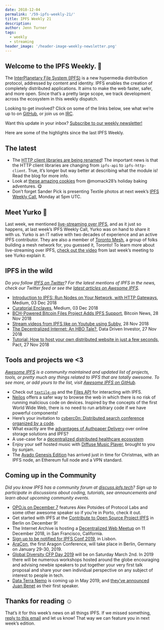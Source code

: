 ```yaml
---
date: 2018-12-04
permalink: '/59-ipfs-weekly-21/'
title: IPFS Weekly 21
description:
author: Jenn Turner
tags:
  - weekly
  - streaming
header_image: '/header-image-weekly-newsletter.png'
---
```


## Welcome to the IPFS Weekly. 👋

The [InterPlanetary File System (IPFS)](https://ipfs.tech/) is a new hypermedia distribution protocol, addressed by content and identity. IPFS enables the creation of completely distributed applications. It aims to make the web faster, safer, and more open. Since that’s a pretty large scope, we track development across the ecosystem in this weekly dispatch.

Looking to get involved? Click on some of the links below, see what we’re up to on [GitHub](https://github.com/ipfs), or join us on [IRC](https://riot.im/app/#/room/#ipfs:matrix.org).

Want this update in your inbox? [Subscribe to our weekly newsletter!](http://eepurl.com/gL2Pi5)

Here are some of the highlights since the last IPFS Weekly.

## The latest

- The [HTTP client libraries are being renamed](https://blog.ipfs.tech/58-http-client-rename/)! The important news is that the HTTP client libraries are changing from `ipfs-api` to `ipfs-http-client`. True, it’s longer but way better at describing what the module is! Read the blog for more info.
- Look at [these amazing cookies](https://twitter.com/momack28/status/1069510119132516352) from @momack28’s holiday baking adventures. 😋
- Don’t forget Sander Pick is presenting Textile photos at next week’s [IPFS Weekly Call](https://github.com/ipfs/team-mgmt#-ipfs-weekly-call--formerly-known-as-ipfs-all-hands-call), Monday at 5pm UTC.

## Meet Yurko 👾

Last week, we mentioned [live-streaming over IPFS](https://github.com/tomeshnet/ipfs-live-streaming), and as it just so happens, at last week’s IPFS Weekly Call, Yurko was on hand to share it with us. Yurko is an IT native with two decades of experience and an active IPFS contributor. They are also a member of [Toronto Mesh](https://tomesh.net/), a group of folks building a mesh network for, you guessed it, Toronto! To learn more about live-streaming over IPFS, [check out the video](https://www.youtube.com/watch?v=VFsKl6UMwqM&feature=youtu.be&t=435) from last week’s meeting to see Yurko explain it.

## IPFS in the wild

_Do you follow [IPFS on Twitter](https://twitter.com/IPFSbot)? For the latest mentions of IPFS in the news, check our Twitter feed or see the [latest articles on Awesome IPFS](https://awesome.ipfs.tech/categories/articles/)._

- [Introduction to IPFS: Run Nodes on Your Network, with HTTP Gateways](https://medium.com/@rossbulat/introduction-to-ipfs-set-up-nodes-on-your-network-with-http-gateways-10e21ea689a4), Medium, 03 Dec 2018
- [Curatorial Enclaves](https://medium.com/@odomojuli/curatorial-enclaves-cf595e5d099d), Medium, 03 Dec 2018
- [BCH-Powered Bitcoin Files Project Adds IPFS Support](https://news.bitcoin.com/bch-powered-bitcoin-files-project-adds-ipfs-support/), Bitcoin News, 28 Nov 2018
- [Stream videos from IPFS like on Youtube using Subby](https://medium.com/@subby/stream-videos-from-ipfs-like-on-youtube-using-subby-32b8df17ad03), 28 Nov 2018
- [The Decentralized Internet: An HBO Tale?](https://medium.com/datadriveninvestor/the-decentralized-internet-an-hbo-tale-1c4247efdb44), Data Driven Investor, 27 Nov 2018
- [Tutorial: How to host your own distributed website in just a few seconds](https://blog.florence.chat/tutorial-how-to-create-your-own-distributed-website-in-just-a-few-seconds-5100ccf068bc), Pact, 27 Nov 2018

## Tools and projects we <3

_[Awesome IPFS](https://awesome.ipfs.tech/) is a community maintained and updated list of projects, tools, or pretty much any things related to IPFS that are totally awesome. To see more, or add yours to the list, visit [Awesome IPFS on GitHub](https://github.com/ipfs/awesome-ipfs)._

- Check out [`textile-go`](https://github.com/textileio/textile-go) and the [Files API](https://www.youtube.com/watch?v=5HnpMrvkWoo) for interacting with IPFS.
- [Neilos](https://medium.com/@marco.castignoli/neilos-bfda3f0137c6) offers a safer way to browse the web in which there is no risk of running malicious code on devices. Inspired by the concepts of the first World Wide Web, there is no need to run arbitrary code if we have powerful components!
- Here’s your invitation to [cyberc0n: Distributed search conference organized by a code](https://medium.com/@21xhipster/invitation-to-cyberc0n-first-distributed-search-conference-23863bbfa1d9).
- What exactly are the [advantages of Authpaper Delivery](https://medium.com/@icoauthpapercoin/advantages-of-authpaper-delivery-over-online-storage-solutions-and-ipfs-de9b251f6ecd) over online storage solutions and IPFS?
- A use-case for a [decentralized distributed healthcare ecosystem](https://medium.com/@loudsunday/use-case-for-a-ddhe-1a94529d2a4d 'DDHE')
- Enjoy your self hosted music with [Diffuse Music Player](https://ownyourbits.com/2018/11/16/enjoy-your-self-hosted-music-with-diffuse-music-player/), brought to you by sunjam.
- The [Avado Genesis Edition](https://ava.do/) has arrived just in time for Christmas, with an IPFS node, an Ethereum full node and a VPN standard.

## Coming up in the Community

_Did you know IPFS has a community forum at [discuss.ipfs.tech](https://discuss.ipfs.tech/)? Sign up to participate in discussions about coding, tutorials, see announcements and learn about upcoming community events._

- [OPO.js on December 7](https://www.meetup.com/opo-js/events/256434646/) features Alex Potsides of Protocol Labs and some other awesome speaker so if you’re in Porto, check it out.
- Get started with IPFS at the [Contribute to Open Source Project IPFS](https://www.meetup.com/en-AU/IPFS-Berlin/events/255970865/) in Berlin on December 9!
- The Internet Archive is hosting a [Decentralized Web Meetup](https://www.eventbrite.com/e/decentralized-web-meet-up-tickets-52509395014) on 11 December 2018, in San Francisco, California.
- [Sign up to be notified for IPFS Conf 2019](https://docs.google.com/forms/d/e/1FAIpQLSfJVVPwvp6RY3MUg1zAVl1g_5y2nGb7WJIMI1Hs6glzm7FLHQ/viewform), in Lisbon.
- [AraCon](https://blog.aragon.org/announcing-aracon-the-aragon-conference/), the first Aragon Conference, will take place in Berlin, Germany on January 29-30, 2019.
- [Global Diversity CFP Day 2019](https://www.globaldiversitycfpday.com/) will be on Saturday March 2nd. In 2019 there will be numerous workshops hosted around the globe encouraging and advising newbie speakers to put together your very first talk proposal and share your own individual perspective on any subject of interest to people in tech.
- [Data Terra Nemo](https://dtn.is/) is coming up in May 2019, and [they’ve announced Juan Benet](https://twitter.com/juanbenet/status/1059987667377577985) as their first speaker.

## Thanks for reading ☺️

That’s it for this week’s news on all things IPFS. If we missed something, [reply to this email](mailto:newsletter@ipfs.io) and let us know! That way we can feature you in next week’s edition.
